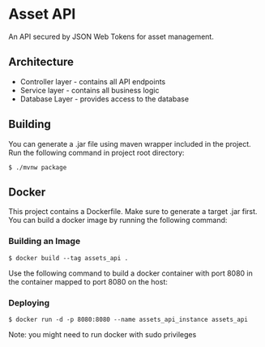 # Asset API
An API secured by JSON Web Tokens for asset management.

## Architecture
 - Controller layer - contains all API endpoints
 - Service layer - contains all business logic
 - Database Layer - provides access to the database

## Building
You can generate a .jar file using maven wrapper included in the project. Run the following command in project root directory:
```shell
$ ./mvnw package
```

## Docker
This project contains a Dockerfile. Make sure to generate a target .jar first. You can build a docker image by running the following command:

### Building an Image
```shell
$ docker build --tag assets_api . 
```

Use the following command to build a docker container with port 8080 in the container mapped to port 8080 on the host:

### Deploying
```shell
$ docker run -d -p 8080:8080 --name assets_api_instance assets_api
```

Note: you might need to run docker with sudo privileges